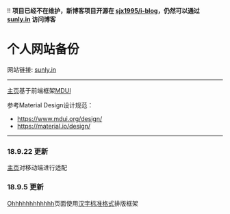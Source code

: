 ‼ **项目已经不在维护，新博客项目开源在 [sjx1995/i-blog](https://github.com/sjx1995/i-blog)，仍然可以通过 [sunly.in](https://sunly.in) 访问博客**

# 个人网站备份

网站链接: [sunly.in](https://sunly.in)

---

[主页](https://sunly.in)基于前端框架[MDUI](https://mdui.org)

参考Material Design设计规范：

- <https://www.mdui.org/design/>
- <https://material.io/design/>

---
### 18.9.22 更新

[主页](https://sunly.in)对移动端进行适配

### 18.9.5 更新

[Ohhhhhhhhhhhh](https://sunly.in/Ohhhhhhhhhhhh)页面使用[汉字标准格式](https://github.com/ethantw/Han)排版框架
